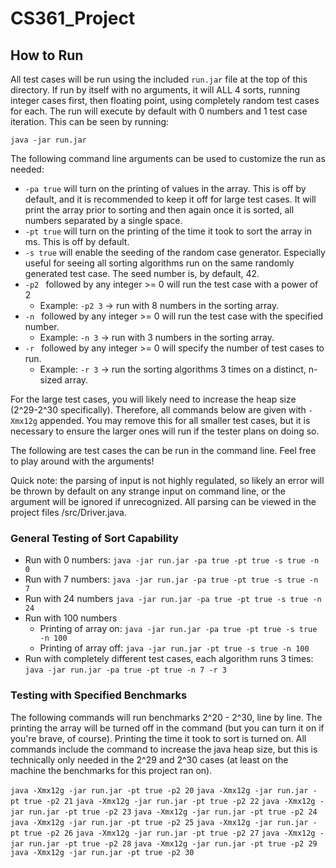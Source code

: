 # CS361_Project


## How to Run 

All test cases will be run using the included `run.jar` file at the top of this directory. If run by itself with no arguments, it will ALL 4 sorts, running integer cases first, then floating point, using completely random test cases for each. The run will execute by default with 0 numbers and 1 test case iteration. This can be seen by running:

`java -jar run.jar`

The following command line arguments can be used to customize the run as needed:

+ `-pa true` will turn on the printing of values in the array. This is off by default, and it is recommended to keep it off for large test cases. It will print the array prior to sorting and then again once it is sorted, all numbers separated by a single space.
+ `-pt true` will turn on the printing of the time it took to sort the array in ms. This is off by default.
+ `-s true` will enable the seeding of the random case generator. Especially useful for seeing all sorting algorithms run on the same randomly generated test case. The seed number is, by default, 42.
+ `-p2 ` followed by any integer >= 0 will run the test case with a power of 2
  + Example: `-p2 3` -> run with 8 numbers in the sorting array.
+ `-n ` followed by any integer >= 0 will run the test case with the specified number.
  + Example: `-n 3` -> run with 3 numbers in the sorting array.
+ `-r ` followed by any integer >= 0 will specify the number of test cases to run.
  + Example: `-r 3` -> run the sorting algorithms 3 times on a distinct, n-sized array.

For the large test cases, you will likely need to increase the heap size (2^29-2^30 specifically). Therefore, all commands below are given with `-Xmx12g` appended. You may remove this for all smaller test cases, but it is necessary to ensure the larger ones will run if the tester plans on doing so.


The following are test cases the can be run in the command line. Feel free to play around with the arguments! 

Quick note: the parsing of input is not highly regulated, so likely an error will be thrown by default on any strange input on command line, or the argument will be ignored if unrecognized. All parsing can be viewed in the project files /src/Driver.java.

### General Testing of Sort Capability

+ Run with 0 numbers:
  `java -jar run.jar -pa true -pt true -s true -n 0`
+ Run with 7 numbers:
  `java -jar run.jar -pa true -pt true -s true -n 7`
+ Run with 24 numbers
  `java -jar run.jar -pa true -pt true -s true -n 24`
+ Run with 100 numbers
  + Printing of array on:
    `java -jar run.jar -pa true -pt true -s true -n 100`
  + Printing of array off:
    `java -jar run.jar -pt true -s true -n 100`
+ Run with completely different test cases, each algorithm runs 3 times:
  `java -jar run.jar -pa true -pt true -n 7 -r 3`

### Testing with Specified Benchmarks

The following commands will run benchmarks 2^20 - 2^30, line by line. The printing the array will be turned off in the command (but you can turn it on if you're brave, of course). Printing the time it took to sort is turned on. All commands include the command to increase the java heap size, but this is technically only needed in the 2^29 and 2^30 cases (at least on the machine the benchmarks for this project ran on).

`java -Xmx12g -jar run.jar -pt true -p2 20`
`java -Xmx12g -jar run.jar -pt true -p2 21`
`java -Xmx12g -jar run.jar -pt true -p2 22`
`java -Xmx12g -jar run.jar -pt true -p2 23`
`java -Xmx12g -jar run.jar -pt true -p2 24`
`java -Xmx12g -jar run.jar -pt true -p2 25`
`java -Xmx12g -jar run.jar -pt true -p2 26`
`java -Xmx12g -jar run.jar -pt true -p2 27`
`java -Xmx12g -jar run.jar -pt true -p2 28`
`java -Xmx12g -jar run.jar -pt true -p2 29`
`java -Xmx12g -jar run.jar -pt true -p2 30`

